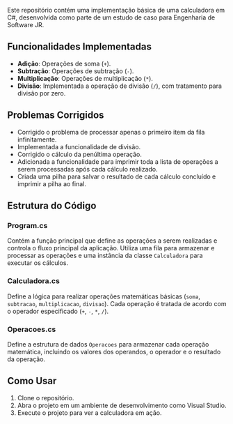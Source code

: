 Este repositório contém uma implementação básica de uma calculadora em C#, desenvolvida como parte de um estudo de caso para Engenharia de Software JR.

## Funcionalidades Implementadas

- **Adição**: Operações de soma (`+`).
- **Subtração**: Operações de subtração (`-`).
- **Multiplicação**: Operações de multiplicação (`*`).
- **Divisão**: Implementada a operação de divisão (`/`), com tratamento para divisão por zero.

## Problemas Corrigidos

- Corrigido o problema de processar apenas o primeiro item da fila infinitamente.
- Implementada a funcionalidade de divisão.
- Corrigido o cálculo da penúltima operação.
- Adicionada a funcionalidade para imprimir toda a lista de operações a serem processadas após cada cálculo realizado.
- Criada uma pilha para salvar o resultado de cada cálculo concluído e imprimir a pilha ao final.

## Estrutura do Código

### Program.cs

Contém a função principal que define as operações a serem realizadas e controla o fluxo principal da aplicação. Utiliza uma fila para armazenar e processar as operações e uma instância da classe `Calculadora` para executar os cálculos.

### Calculadora.cs

Define a lógica para realizar operações matemáticas básicas (`soma`, `subtracao`, `multiplicacao`, `divisao`). Cada operação é tratada de acordo com o operador especificado (`+`, `-`, `*`, `/`).

### Operacoes.cs

Define a estrutura de dados `Operacoes` para armazenar cada operação matemática, incluindo os valores dos operandos, o operador e o resultado da operação.

## Como Usar

1. Clone o repositório.
2. Abra o projeto em um ambiente de desenvolvimento como Visual Studio.
3. Execute o projeto para ver a calculadora em ação.
